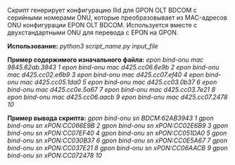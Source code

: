 
Скрипт генерирует конфигурацию llid для GPON OLT BDCOM c серийными номерами ONU, которые преобразовывает из MAC-адресов ONU конфигурации EPON OLT BDCOM.
Используется вместе с двухстандартными ONU для перевода с EPON на GPON.

**Использование:** *python3 script_name.py input_file*

**Пример содержимого изначального файла:**
*epon bind-onu mac 9845.62ab.3943 1
epon bind-onu mac d425.cc06.6e9b 2
epon bind-onu mac d425.cc02.e6b9 3
epon bind-onu mac d425.cc07.ef40 4
epon bind-onu mac d425.cc05.1da0 5
epon bind-onu mac d425.cc03.0b37 6
epon bind-onu mac d425.cc0e.5a67 7
epon bind-onu mac d425.cc03.7e21 8
epon bind-onu mac d425.cc06.aacb 9
epon bind-onu mac d425.cc07.2478 10*

**Пример вывода скрипта:**
*gpon bind-onu sn BDCM:62AB3943 1
gpon bind-onu sn xPON:CC066E9B 2
gpon bind-onu sn xPON:CC02E6B9 3
gpon bind-onu sn xPON:CC07EF40 4
gpon bind-onu sn xPON:CC051DA0 5
gpon bind-onu sn xPON:CC030B37 6
gpon bind-onu sn xPON:CC0E5A67 7
gpon bind-onu sn xPON:CC037E21 8
gpon bind-onu sn xPON:CC06AACB 9
gpon bind-onu sn xPON:CC072478 10*
